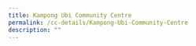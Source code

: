 ```yaml
---
title: Kampong Ubi Community Centre
permalink: /cc-details/Kampong-Ubi-Community-Centre
description: ""
---
```

